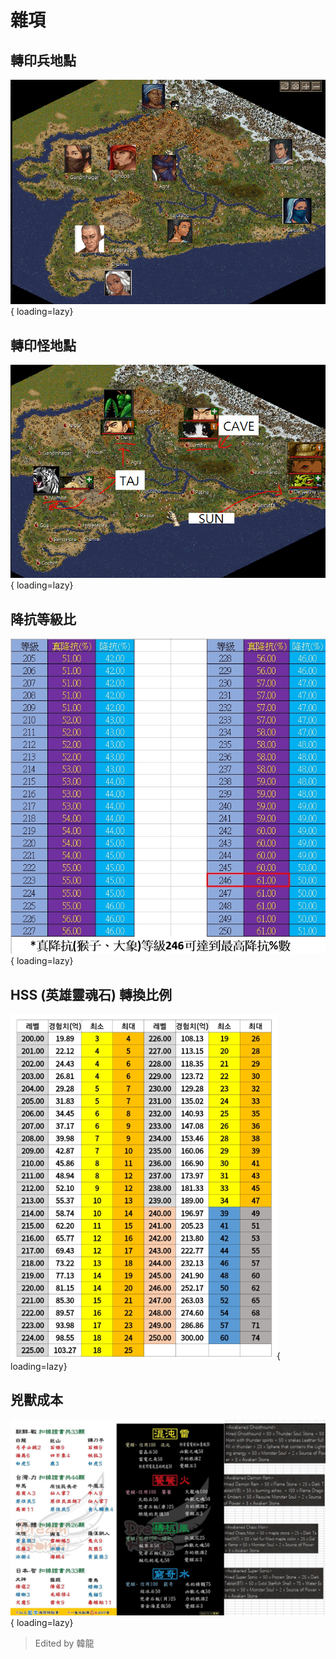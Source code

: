 # 雜項

## 轉印兵地點

![Alt text](imgs/tips_01.png){ loading=lazy}

## 轉印怪地點

![Alt text](imgs/tips_02.png){ loading=lazy}

## 降抗等級比

![Alt text](imgs/tips_03.png){ loading=lazy}

## HSS (英雄靈魂石) 轉換比例

![Alt text](imgs/tips_04.png){ loading=lazy}

## 兇獸成本

![Alt text](imgs/tips_05.png){ loading=lazy}
>Edited by 韓龍

